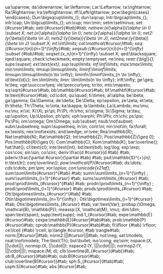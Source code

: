 ua:\uparrow;
da:\downarrow;
lar:\leftarrow;
Lar:\Leftarrow;
ra:\rightarrow;
Ra:\Rightarrow;
lra:\leftrightarrow;
iff:\Leftrightarrow;
pcw:\begin{cases} \end{cases};
Dun:\bigsqcup\limits_{};
dun:\sqcup;
Intr:\bigcap\limits_{};
intr:\cap;
Un:\bigcup\limits_{};
un:\cup;
min:\min;
setm:\setminus;
set:\{#cursor\}#tab;
seti:\{#cursor\}_{#tab}#tab;
netnew:(x_{\alpha})_{\alpha \in I} \subset X;
net:(x_{\alpha})_{\alpha \in I};
nets:\{x_{\alpha}\}_{\alpha \in I};
net2:(y_{\beta})_{\beta \in J};
nets2:\{y_{\beta}\}_{\beta \in J};
net2new:(y_{\beta})_{\beta \in J} \subset X;
int:\int\limits;
cal:\mathcal{#cursor}#tab;
seq:({#cursor}_{n})_{n=1}^{\infty}#tab;
seqsub:({#cursor}_{n})_{n=1}^{\infty} \subset {#tab}#tab;
seqset:\{x_n\}_{n=1}^{\infty} \subset X;
qed:\blacksquare;
iqed:\square;
check:\checkmark;
empty:\emptyset;
ne:\neq;
restr:{\big|}_{};
sups:\supset;
ext:\text{ext};
sup:\sup\limits;
inf:\inf\limits;
max:\max\limits;
min:\min\limits;
limsup:\limsup\limits;
liminf:\liminf\limits;
limsupn:\limsup\limits_{n \to \infty};
liminfn:\liminf\limits_{n \to \infty};
id:\text{id}_{};
lim:\lim\limits;
limn: \lim\limits_{n \to \infty};
inft:\infty;
ge:\geq;
le:\leq;
vge:\succcurlyeq;
vle:\preccurlyeq;
to:\to;
mto:\mapsto;
sq:\sqrt{#cursor}#tab;
bb:\mathbb{#cursor}#tab;
bf:\mathbf{#cursor}#tab;
te:\text{#cursor}#tab;
cd:\cdot;
qu:\quad;
ti:\times;
al:\alpha;
be:\beta;
ga:\gamma;
Ga:\Gamma;
de:\delta;
De:\Delta;
ep:\epsilon;
ze:\zeta;
et:\eta;
th:\theta;
Th:\Theta;
io:\iota;
ka:\kappa;
la:\lambda;
La:\Lambda;
mu:\mu;
nu:\nu;
xi:\xi;
Xi:\Xi;
pi:\pi;
Pi:\Pi;
rh:\rho;
si:\sigma;
Si:\Sigma;
ta:\tau;
up:\upsilon;
Up:\Upsilon;
ph:\phi;
vph:\varphi;
Ph:\Phi;
ch:\chi;
ps:\psi;
Ps:\Psi;
om:\omega;
Om:\Omega;
sub:\subset;
nsub:\not\subset;
subn:\subsetneq;
supn:\supsetneq;
in:\in;
cont:\ni;
nin:\not\in;
fa:\forall;
ex:\exists;
nex:\not\exists;
and:\wedge;
or:\vee;
Rea:\mathbb{R};
Nat:\mathbb{N};
Rat:\mathbb{Q};
Int:\mathbb{Z};
Posi:\mathbb{Z}_{\geq 0};
Pos:\mathbb{R}_{\geq 0};
Com:\mathbb{C};
Kom:\mathbb{K};
bar:\overline{};
hat:\hat{};
cl:\text{cl};
inte:\text{int};
bd:\text{bd};
log:\log;
exp:\exp;
cos:\cos;
sin:\sin;
co:\circ;
deriv:\frac{d #cursor}{d #tab} #tab;
pderiv:\frac{\partial #cursor}{\partial #tab} #tab;
psd:\mathbb{S}^{+}_{n};
tr:\text{tr};
conj:\overline{};
pow:\mathcal{P}(#cursor)#tab;
ds:\dots;
cds:\cdots;
pm:\pm;
xor:\oplus;
con:\unicode{x21af};
sum:\sum\limits_{#cursor}^{#tab} #tab;
sumn:\sum\limits_{n=1}^{\infty} ;
sumi:\sum\limits_{i=1}^{#cursor} #tab;
sums:\sum\limits_{#cursor} #tab;
prod:\prod\limits_{#cursor}^{#tab} #tab;
prodn:\prod\limits_{n=1}^{\infty} ;
prodi:\prod\limits_{i=1}^{#cursor} #tab;
prods:\prod\limits_{#cursor} #tab;
Oti:\bigotimes\limits_{#cursor}^{#tab} #tab;
Otin:\bigotimes\limits_{n=1}^{\infty} ;
Otii:\bigotimes\limits_{i=1}^{#cursor} #tab;
Otis:\bigotimes\limits_{#cursor} #tab;
var:\text{Var};
probsp:(\Omega, \mathcal{B}, \mathbb{P});
meassp:(X, \mathcal{M}, \mu);
dim:\dim;
span:\text{span};
supp:\text{supp};
ind:1_{#cursor}#tab;
expe:\mathbb{E}(#cursor)#tab;
cexpe:\mathbb{E}(#cursor|#tab)#tab;
prob:\mathbb{P}(#cursor)#tab;
cprob:\mathbb{P}(#cursor|#tab)#tab;
fl:\lfloor {#tab} \rfloor;
ce:\lceil {#tab} \rceil;
ip:\langle #cursor, #tab \rangle#tab;
norm:||#cursor||#tab;
norm2:|||#cursor|||#tab;
not:\neg;
sat:\models;
nsat:\not\models;
The:\text{Th};
bul:\bullet;
iso:\cong;
eq:\sim;
nspace:(X, ||\cdot||);
normsp:(X, ||\cdot||);
nspace2:(Y, |||\cdot|||);
normsp2:(Y, |||\cdot|||);
mspace:(M, d);
clb:\overline{B_{#cursor}(#tab)}#tab;
ob:B_{#cursor}(#tab)#tab;
oub:B(#cursor)#tab;
club:\overline{B(#cursor)}#tab;
sph:S_{#cursor}(#tab)#tab;
usph:S(#cursor)#tab;
abs:|#cursor|#tab;